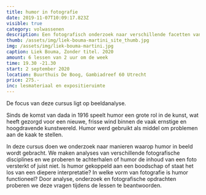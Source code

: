 ```yaml
---
title: humor in fotografie
date: 2019-11-07T10:09:17.823Z
visible: true
category: volwassenen
description: Een fotografisch onderzoek naar verschillende facetten van humoristisch beeld.
thumb: /assets/img/liek-bouma-martini_site_thumb.jpg
img: /assets/img/liek-bouma-martini.jpg
caption: Liek Bouma, Zonder titel. 2020
amount: 6 lessen van 2 uur om de week
time: 19.30 -21.30
start: 2 september 2020
location: Buurthuis De Boog, Gambiadreef 60 Utrecht
price: 275.-
inc: lesmateriaal en expositieruimte
---
```

De focus van deze cursus ligt op beeldanalyse. 

Sinds de komst van dada in 1916 speelt humor een grote rol in de kunst, wat heeft gezorgd voor een nieuwe, frisse wind binnen de vaak ernstige en hoogdravende kunstwereld. Humor werd gebruikt als middel om problemen aan de kaak te stellen.

In deze cursus doen we onderzoek naar manieren waarop humor in beeld wordt gebracht. We maken analyses van verschillende fotografische disciplines en we proberen te achterhalen of humor de inhoud van een foto versterkt of juist niet. Is humor gekoppeld aan een boodschap of staat het los van een diepere interpretatie?       In welke vorm van fotografie is humor functioneel? Door analyse, onderzoek en fotografische opdrachten proberen we deze vragen tijdens de lessen te beantwoorden.
